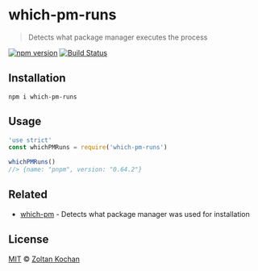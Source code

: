 # which-pm-runs

> Detects what package manager executes the process

[![npm version](https://img.shields.io/npm/v/which-pm-runs.svg)](https://www.npmjs.com/package/which-pm-runs) [![Build Status](https://img.shields.io/travis/zkochan/which-pm-runs/master.svg)](https://travis-ci.org/zkochan/which-pm-runs)

## Installation

```
npm i which-pm-runs
```

## Usage

```js
'use strict'
const whichPMRuns = require('which-pm-runs')

whichPMRuns()
//> {name: "pnpm", version: "0.64.2"}
```

## Related

- [which-pm](https://github.com/zkochan/which-pm) - Detects what package manager was used for installation

## License

[MIT](LICENSE) © [Zoltan Kochan](http://kochan.io)
